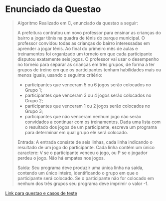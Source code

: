 # Enunciado da Questao
>Algoritmo Realizado em C, enunciado da questao a seguir:
>
>A prefeitura contratou um novo professor para ensinar as crianças do bairro a jogar tênis na quadra de tênis do parque municipal. 
>O professor convidou todas as crianças do bairro interessadas em aprender a jogar tênis. Ao final do primeiro mês de aulas e treinamentos 
>foi organizado um torneio em que cada participante disputou exatamente seis jogos. O professor vai usar o desempenho no torneio para 
>separar as crianças em três grupos, de forma a ter grupos de treino em que os participantes tenham habilidades mais ou menos iguais, usando o seguinte critério:
>    * participantes que venceram 5 ou 6 jogos serão colocados no Grupo 1;
>    * participantes que venceram 3 ou 4 jogos serão colocados no Grupo 2;
>    * participantes que venceram 1 ou 2 jogos serão colocados no Grupo 3;
>    * participantes que não venceram nenhum jogo não serão convidados a continuar com os treinamentos.
>Dada uma lista com o resultado dos jogos de um participante, escreva um programa para determinar em qual grupo ele será colocado.
>
>Entrada:
>A entrada consiste de seis linhas, cada linha indicando o resultado de um jogo do participante. Cada linha contém um único caractere: V 
>se o participante venceu o jogo, ou P se o jogador perdeu o jogo. Não há empates nos jogos.
>
>Saida:
>Seu programa deve produzir uma única linha na saída, contendo um único inteiro, identificando o grupo em que o participante será colocado.
>Se o participante não for colocado em nenhum dos três grupos seu programa deve imprimir o valor -1.
>
>
[Link para questao e casos de teste](https://olimpiada.ic.unicamp.br/pratique/ps/2021/f1/torneio/)

